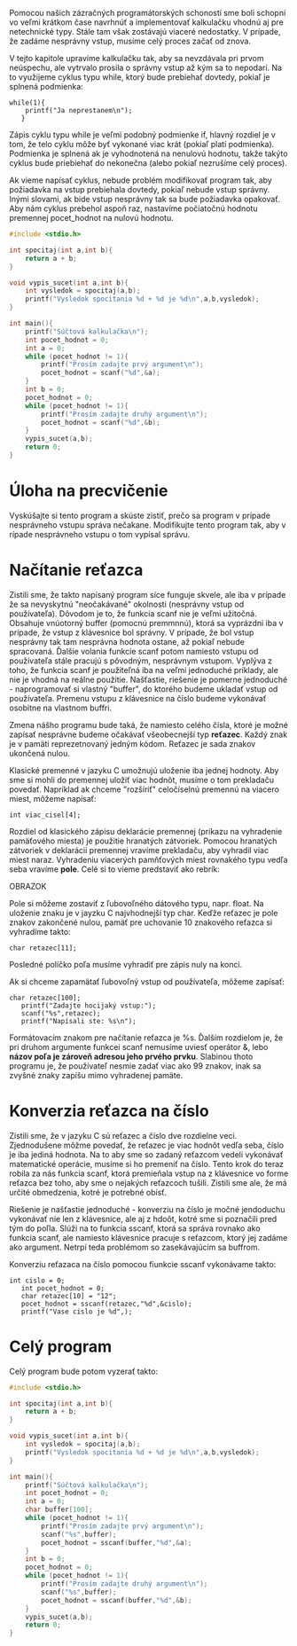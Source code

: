 Pomocou našich zázračných programátorských schoností sme boli schopní vo
veľmi krátkom čase navrhnúť a implementovať kalkulačku vhodnú aj pre
netechnické typy. Stále tam však zostávajú viaceré nedostatky. V
prípade, že zadáme nesprávny vstup, musíme celý proces začať od znova.

V tejto kapitole upravíme kalkulačku tak, aby sa nevzdávala pri prvom
neúspechu, ale vytrvalo prosila o správny vstup až kým sa to nepodarí.
Na to využijeme cyklus typu while, ktorý bude prebiehať dovtedy, pokiaľ
je splnená podmienka:

    while(1){
        printf("Ja neprestanem\n");
       }

Zápis cyklu typu while je veľmi podobný podmienke if, hlavný rozdiel je
v tom, že telo cyklu môže byť vykonané viac krát (pokiaľ platí
podmienka). Podmienka je splnená ak je vyhodnotená na nenulovú hodnotu,
takže takýto cyklus bude priebiehať do nekonečna (alebo pokiaľ nezrušíme
celý proces).

Ak vieme napísať cyklus, nebude problém modifikovať program tak, aby
požiadavka na vstup prebiehala dovtedy, pokiaľ nebude vstup správny.
Inými slovami, ak bide vstup nesprávny tak sa bude požiadavka opakovať.
Aby nám cyklus prebehol aspoň raz, nastavíme počiatočnú hodnotu
premennej pocet\_hodnot na nulovú hodnotu.

``` c
#include <stdio.h>

int spocitaj(int a,int b){
    return a + b;
}

void vypis_sucet(int a,int b){
    int vysledok = spocitaj(a,b);
    printf("Vysledok spocitania %d + %d je %d\n",a,b,vysledok);
}

int main(){
    printf("Súčtová kalkulačka\n");
    int pocet_hodnot = 0;
    int a = 0;
    while (pocet_hodnot != 1){
        printf("Prosím zadajte prvý argument\n");
        pocet_hodnot = scanf("%d",&a);
    }
    int b = 0;
    pocet_hodnot = 0;
    while (pocet_hodnot != 1){
        printf("Prosím zadajte druhý argument\n");
        pocet_hodnot = scanf("%d",&b);
    }
    vypis_sucet(a,b);
    return 0;
}
```

# Úloha na precvičenie

Vyskúšajte si tento program a skúste zistiť, prečo sa program v prípade
nesprávneho vstupu správa nečakane. Modifikujte tento program tak, aby v
rípade nesprávneho vstupu o tom vypísal správu.

# Načítanie reťazca

Zistili sme, že takto napísaný program síce funguje skvele, ale iba v
prípade že sa nevyskytnú "neočakávané" okolnosti (nesprávny vstup od
používateľa). Dôvodom je to, že funkcia scanf nie je veľmi užitočná.
Obsahuje vnúotorný buffer (pomocnú premmnnú), ktorá sa vyprázdni iba v
prípade, že vstup z klávesnice bol správny. V prípade, že bol vstup
nesprávny tak tam nesprávna hodnota ostane, až pokiaľ nebude spracovaná.
Ďalšie volania funkcie scanf potom namiesto vstupu od používateľa stále
pracujú s pôvodným, nesprávnym vstupom. Vyplýva z toho, že funkcia scanf
je použiteľná iba na veľmi jednoduché príklady, ale nie je vhodná na
reálne použitie. Našťastie, riešenie je pomerne jednoduché -
naprogramovať si vlastný "buffer", do ktorého budeme ukladať vstup od
používateľa. Premenu vstupu z klávesnice na číslo budeme vykonávať
osobitne na vlastnom buffri.

Zmena nášho programu bude taká, že namiesto celého čísla, ktoré je možné
zapísať nesprávne budeme očakávať všeobecnejší typ **reťazec**. Každý
znak je v pamäti reprezetnovaný jedným kódom. Reťazec je sada znakov
ukončená nulou.

Klasické premenné v jazyku C umožnujú uloženie iba jednej hodnoty. Aby
sme si mohli do premennej uložiť viac hodnôt, musíme o tom prekladaču
povedať. Napríklad ak chceme "rozšíriť" celočíselnú premennú na viacero
miest, môžeme napísať:

    int viac_cisel[4];

Rozdiel od klasického zápisu deklarácie premennej (príkazu na vyhradenie
pamäťového miesta) je použitie hranatých zátvoriek. Pomocou hranatých
zátvoriek v deklarácii premennej vravíme prekladaču, aby vyhradil viac
miest naraz. Vyhradeniu viacerých pamňťových miest rovnakého typu vedľa
seba vravíme **pole**. Celé si to vieme predstaviť ako rebrík:

OBRAZOK

Pole si môžeme zostaviť z ľubovoľného dátového typu, napr. float. Na
uloženie znaku je v jayzku C najvhodnejší typ char. Keďže reťazec je
pole znakov zakončené nulou, pamäť pre uchovanie 10 znakového reťazca si
vyhradíme takto:

    char retazec[11];

Posledné políčko poľa musíme vyhradiť pre zápis nuly na konci.

Ak si chceme zapamätať ľubovoľný vstup od používateľa, môžeme zapísať:

    char retazec[100];
       printf("Zadajte hocijaký vstup:");
       scanf("%s",retazec);
       printf("Napísali ste: %s\n");

Formátovacím znakom pre načítanie reťazca je %s. Ďalším rozdielom je, že
pri druhom argumente funkcei scanf nemusíme uviesť operátor &, lebo
**názov poľa je zároveň adresou jeho prvého prvku**. Slabinou thoto
programu je, že používateľ nesmie zadať viac ako 99 znakov, inak sa
zvyšné znaky zapíšu mimo vyhradenej pamäte.

# Konverzia reťazca na číslo

Zistili sme, že v jazyku C sú reťazec a číslo dve rozdielne veci.
Zjednodušene môžme povedať, že reťazec je viac hodnôt vedľa seba, číslo
je iba jediná hodnota. Na to aby sme so zadaný reťazcom vedeli vykonávať
matematické operácie, musíme si ho premeniť na číslo. Tento krok do
teraz robila za nás funkcia scanf, ktorá premieňala vstup na z
klávesnice vo forme reťazca bez toho, aby sme o nejakých reťazcoch
tušili. Zistili sme ale, že má určité obmedzenia, kotré je potrebné
obísť.

Riešenie je našťastie jednoduché - konverziu na číslo je močné
jendoduchu vykonávať nie len z klávesnice, ale aj z hdoôt, kotré sme si
poznačili pred tým do poľla. Slúži na to funkcia sscanf, ktorá sa správa
rovnako ako funkcia scanf, ale namiesto klávesnice pracuje s reťazcom,
ktorý jej zadáme ako argument. Netrpí teda problémom so zasekávajúcim sa
buffrom.

Konverziu reťazaca na číslo pomocou fiunkcie sscanf vykonávame takto:

    int cislo = 0;
       int pocet_hodnot = 0;
       char retazec[10] = "12";
       pocet_hodnot = sscanf(retazec,"%d",&cislo);
       printf("Vase cislo je %d",);

# Celý program

Celý program bude potom vyzerať takto:

``` c
#include <stdio.h>

int spocitaj(int a,int b){
    return a + b;
}

void vypis_sucet(int a,int b){
    int vysledok = spocitaj(a,b);
    printf("Vysledok spocitania %d + %d je %d\n",a,b,vysledok);
}

int main(){
    printf("Súčtová kalkulačka\n");
    int pocet_hodnot = 0;
    int a = 0;
    char buffer[100];
    while (pocet_hodnot != 1){
        printf("Prosím zadajte prvý argument\n");
        scanf("%s",buffer);
        pocet_hodnot = sscanf(buffer,"%d",&a);
    }
    int b = 0;
    pocet_hodnot = 0;
    while (pocet_hodnot != 1){
        printf("Prosím zadajte druhý argument\n");
        scanf("%s",buffer);
        pocet_hodnot = sscanf(buffer,"%d",&b);
    }
    vypis_sucet(a,b);
    return 0;
}
```
